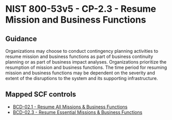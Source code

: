# NIST 800-53v5 - CP-2.3 - Resume Mission and Business Functions
## Guidance
Organizations may choose to conduct contingency planning activities to resume mission and business functions as part of business continuity planning or as part of business impact analyses. Organizations prioritize the resumption of mission and business functions. The time period for resuming mission and business functions may be dependent on the severity and extent of the disruptions to the system and its supporting infrastructure.
## Mapped SCF controls
- [BCD-02.1 - Resume All Missions & Business Functions](../scf/bcd-021-resumeallmissions&businessfunctions.md)
- [BCD-02.3 - Resume Essential Missions & Business Functions](../scf/bcd-023-resumeessentialmissions&businessfunctions.md)